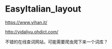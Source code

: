 # EasyItalian_layout

https://www.yihan.it/


http://yidaliyu.ohdict.com/


不错的在线查词网站，可能需要爬虫爬下来一个词库？
